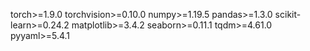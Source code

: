 torch>=1.9.0
torchvision>=0.10.0
numpy>=1.19.5
pandas>=1.3.0
scikit-learn>=0.24.2
matplotlib>=3.4.2
seaborn>=0.11.1
tqdm>=4.61.0
pyyaml>=5.4.1
